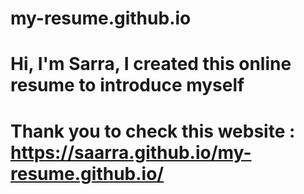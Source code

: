 # my-resume.github.io
# Hi, I'm Sarra, I created this online resume to introduce myself
# Thank you to check this website : https://saarra.github.io/my-resume.github.io/
